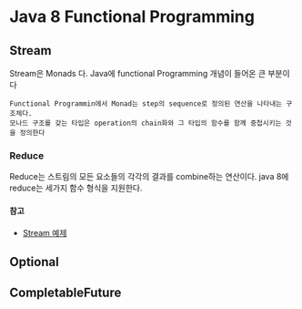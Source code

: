 # Java 8 Functional Programming
## Stream
Stream은 Monads 다. Java에 functional Programming 개념이 들어온 큰 부분이다
```
Functional Programmin에서 Monad는 step의 sequence로 정의된 연산을 나타내는 구조체다.
모나드 구조를 갖는 타입은 operation의 chain화와 그 타입의 함수를 함께 중첩시키는 것을 정의한다

```
### Reduce
Reduce는 스트림의 모든 요소들의 각각의 결과를 combine하는 연산이다.
java 8에 reduce는 세가지 함수 형식을 지원한다.

#### 참고
* [Stream 예제](http://winterbe.com/posts/2014/07/31/java8-stream-tutorial-examples/)


## Optional

## CompletableFuture